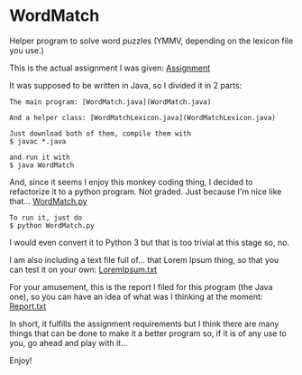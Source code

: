 # WordMatch
Helper program to solve word puzzles (YMMV, depending on the lexicon file you use.)

This is the actual assignment I was given: [Assignment](Assignment.md)
	
It was supposed to be written in Java, so I divided it in 2 parts:
	
	The main program: [WordMatch.java](WordMatch.java)
	
	And a helper class: [WordMatchLexicon.java](WordMatchLexicon.java)
	
	Just download both of them, compile them with
	$ javac *.java
	
	and run it with
	$ java WordMatch
	
And, since it seems I enjoy this monkey coding thing, I decided to refactorize it to a python program. Not graded. Just because I'm nice like that... [WordMatch.py](WordMatch.py)
	
	To run it, just do
	$ python WordMatch.py
	
I would even convert it to Python 3 but that is too trivial at this stage so, no.
	
I am also including a text file full of... that Lorem Ipsum thing, so that you can test it on your own: [LoremIpsum.txt](LoremIpsum.txt)
	
For your amusement, this is the report I filed for this program (the Java one), so you can have an idea of what was I thinking at the moment: [Report.txt](Report.md)
	
In short, it fulfills the assignment requirements but I think there are many things that can be done to make it a better program so, if it is of any use to you, go ahead and play with it...

Enjoy!
